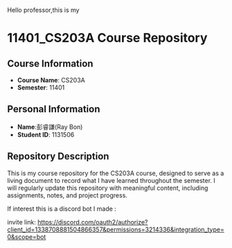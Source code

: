 Hello professor,this is my  
# 11401_CS203A Course Repository

## Course Information
- **Course Name**: CS203A
- **Semester**: 11401

## Personal Information
- **Name**:彭睿謙(Ray Bon)
- **Student ID**: 1131506

## Repository Description
This is my course repository for the CS203A course, designed to serve as a living document to record what I have learned throughout the semester. I will regularly update this repository with meaningful content, including assignments, notes, and project progress.















If interest this is a discord bot I made :

invite link: https://discord.com/oauth2/authorize?client_id=1338708881504866357&permissions=3214336&integration_type=0&scope=bot
